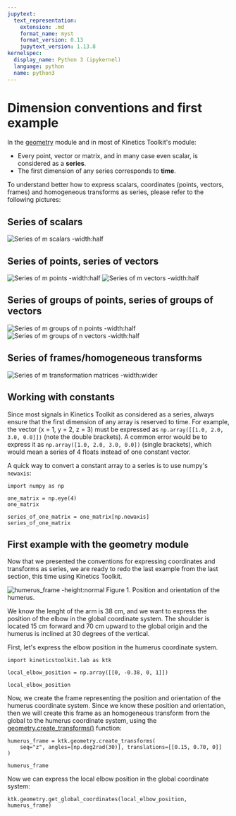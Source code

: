 ```yaml
---
jupytext:
  text_representation:
    extension: .md
    format_name: myst
    format_version: 0.13
    jupytext_version: 1.13.8
kernelspec:
  display_name: Python 3 (ipykernel)
  language: python
  name: python3
---
```


# Dimension conventions and first example

In the [geometry](api/kineticstoolkit.geometry.rst) module and in most of Kinetics Toolkit's module:

- Every point, vector or matrix, and in many case even scalar, is considered as a **series**.
- The first dimension of any series corresponds to **time**.

To understand better how to express scalars, coordinates (points, vectors, frames) and homogeneous transforms as series, please refer to the following pictures:

## Series of scalars

![Series of m scalars -width:half](_static/images/series_of_m_scalars.png)

## Series of points, series of vectors

![Series of m points -width:half](_static/images/series_of_m_points.png)
![Series of m vectors -width:half](_static/images/series_of_m_vectors.png)

## Series of groups of points, series of groups of vectors

![Series of m groups of n points -width:half](_static/images/series_of_m_groups_of_n_points.png)
 ![Series of m groups of n vectors -width:half](_static/images/series_of_m_groups_of_n_vectors.png)

## Series of frames/homogeneous transforms

![Series of m transformation matrices -width:wider](_static/images/series_of_m_transformation_matrices.png)

## Working with constants

Since most signals in Kinetics Toolkit as considered as a series, always ensure that the first dimension of any array is reserved to time. For example, the vector (x = 1, y = 2, z = 3) must be expressed as `np.array([[1.0, 2.0, 3.0, 0.0]])` (note the double brackets). A common error would be to express it as `np.array([1.0, 2.0, 3.0, 0.0])` (single brackets), which would mean a series of 4 floats instead of one constant vector.

A quick way to convert a constant array to a series is to use numpy's `newaxis`:

```{code-cell} ipython3
import numpy as np

one_matrix = np.eye(4)
one_matrix
```

```{code-cell} ipython3
series_of_one_matrix = one_matrix[np.newaxis]
series_of_one_matrix
```

## First example with the geometry module

Now that we presented the conventions for expressing coordinates and transforms as series, we are ready to redo the last example from the last section, this time using Kinetics Toolkit.

![humerus_frame -height:normal](_static/images/humerus_frame.png)
Figure 1. Position and orientation of the humerus.

We know the lenght of the arm is 38 cm, and we want to express the position of the elbow in the global coordinate system. The shoulder is located 15 cm forward and 70 cm upward to the global origin and the humerus is inclined at 30 degrees of the vertical.

First, let's express the elbow position in the humerus coordinate system.

```{code-cell} ipython3
import kineticstoolkit.lab as ktk

local_elbow_position = np.array([[0, -0.38, 0, 1]])

local_elbow_position
```

Now, we create the frame representing the position and orientation of the humerus coordinate system. Since we know these position and orientation, then we will create this frame as an homogeneous transform from the global to the humerus coordinate system, using the [geometry.create_transforms()](api/kineticstoolkit.geometry.create_transforms.rst) function:

```{code-cell} ipython3
humerus_frame = ktk.geometry.create_transforms(
    seq="z", angles=[np.deg2rad(30)], translations=[[0.15, 0.70, 0]]
)

humerus_frame
```

Now we can express the local elbow position in the global coordinate system:

```{code-cell} ipython3
ktk.geometry.get_global_coordinates(local_elbow_position, humerus_frame)
```

